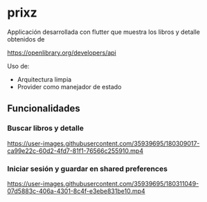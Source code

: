 # prixz

Applicación desarrollada con flutter que muestra los libros y detalle obtenidos de 

https://openlibrary.org/developers/api

Uso de:
* Arquitectura limpia
* Provider como manejador de estado
 
 ## Funcionalidades
 
 ### Buscar libros y detalle

https://user-images.githubusercontent.com/35939695/180309017-ca99e22c-60d2-4fd7-81f1-76566c255910.mp4


### Iniciar sesión y guardar en shared preferences



https://user-images.githubusercontent.com/35939695/180311049-07d5883c-406a-4301-8c4f-e3ebe831be10.mp4

